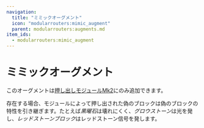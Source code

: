 ```yaml
---
navigation:
  title: "ミミックオーグメント"
  icon: "modularrouters:mimic_augment"
  parent: modularrouters:augments.md
item_ids:
  - modularrouters:mimic_augment
---
```


# ミミックオーグメント

このオーグメントは[押し出しモジュールMk2](../modules/extruder_2.md)にのみ追加できます。

存在する場合、モジュールによって押し出された偽のブロックは偽のブロックの特性を引き継ぎます。たとえば*黒曜石*は壊れにくく、*グロウストーン*は光を発し、*レッドストーンブロック*はレッドストーン信号を発します。



<Recipe id="modularrouters:mimic_augment" />


